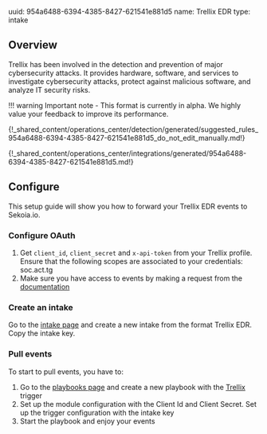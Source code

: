 uuid: 954a6488-6394-4385-8427-621541e881d5
name: Trellix EDR
type: intake

## Overview

Trellix has been involved in the detection and prevention of major cybersecurity attacks. It provides hardware, software, and services to investigate cybersecurity attacks, protect against malicious software, and analyze IT security risks.

!!! warning
    Important note - This format is currently in alpha. We highly value your feedback to improve its performance.
    
{!_shared_content/operations_center/detection/generated/suggested_rules_954a6488-6394-4385-8427-621541e881d5_do_not_edit_manually.md!}

{!_shared_content/operations_center/integrations/generated/954a6488-6394-4385-8427-621541e881d5.md!}

## Configure

This setup guide will show you how to forward your Trellix EDR events to Sekoia.io.

### Configure OAuth

1. Get `client_id`, `client_secret` and `x-api-token` from your Trellix profile. Ensure that the following scopes are associated to your credentials: soc.act.tg
2. Make sure you have access to events by making a request from the [documentation](https://developer.manage.trellix.com/mvision/apis/threats)

### Create an intake

Go to the [intake page](https://app.sekoia.io/operations/intakes) and create a new intake from the format Trellix EDR. Copy the intake key.

### Pull events

To start to pull events, you have to:

1. Go to the [playbooks page](https://app.sekoia.io/operations/playbooks) and create a new playbook with the [Trellix](../../../automate/library/trellix.md) trigger
2. Set up the module configuration with the Client Id and Client Secret. Set up the trigger configuration with the intake key
3. Start the playbook and enjoy your events
